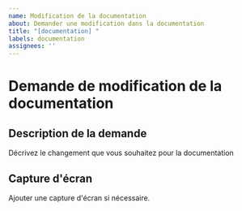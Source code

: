```yaml
---
name: Modification de la documentation
about: Demander une modification dans la documentation
title: "[documentation] "
labels: documentation
assignees: ''
---
```


# Demande de modification de la documentation

## Description de la demande
Décrivez le changement que vous souhaitez pour la documentation

## Capture d'écran
Ajouter une capture d'écran si nécessaire.